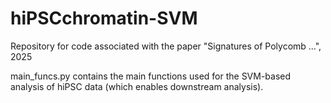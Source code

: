 # hiPSCchromatin-SVM
Repository for code associated with the paper "Signatures of Polycomb ...", 2025

main_funcs.py contains the main functions used for the SVM-based analysis of hiPSC data (which enables downstream analysis).
